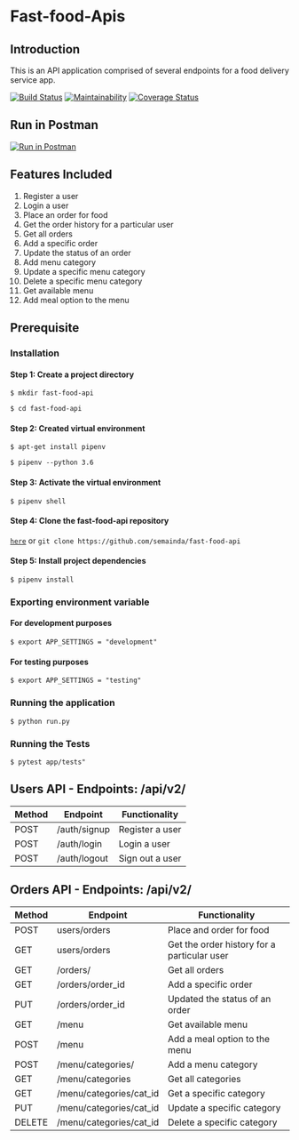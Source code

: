 # Fast-food-Apis

## Introduction

This is an API application comprised of several endpoints for a food delivery service app.

[![Build Status](https://travis-ci.com/semainda/fast-food-api.svg?branch=ft-delete-order-%23160535015)](https://travis-ci.com/semainda/fast-food-api)
[![Maintainability](https://api.codeclimate.com/v1/badges/24d19424862c6612cb7d/maintainability)](https://codeclimate.com/github/semainda/fast-food-api/maintainability)
[![Coverage Status](https://coveralls.io/repos/github/semainda/fast-food-api/badge.svg)](https://coveralls.io/github/semainda/fast-food-api)

## Run in Postman

[![Run in Postman](https://run.pstmn.io/button.svg)](https://app.getpostman.com/run-collection/725e0595dfb78654b40f)

## Features Included

1. Register a user
2. Login a user
3. Place an order for food
4. Get the order history for a particular user
5. Get all orders
6. Add a specific order
7. Update the status of an order
8. Add menu category
9. Update a specific menu category
10. Delete a specific menu category
11. Get available menu
12. Add meal option to the menu

## Prerequisite

### Installation

#### Step 1: Create a project directory

```$ mkdir fast-food-api```

```$ cd fast-food-api```

#### Step 2: Created virtual environment

```$ apt-get install pipenv```

```$ pipenv --python 3.6```

#### Step 3: Activate the virtual environment

```$ pipenv shell```

#### Step 4: Clone the fast-food-api repository

[```here```](https://github.com/semainda/fast-food-api) or ```git clone https://github.com/semainda/fast-food-api```


#### Step 5: Install project dependencies

```$ pipenv install```

### Exporting environment variable

#### For development purposes

```$ export APP_SETTINGS = "development"```

#### For testing purposes

```$ export APP_SETTINGS = "testing"```

### Running the application

```$ python run.py```

### Running the Tests

```$ pytest app/tests"```

## Users API - Endpoints: /api/v2/

Method | Endpoint | Functionality
----| ---- | ---
POST | /auth/signup | Register a user
POST  | /auth/login | Login a user
POST  | /auth/logout | Sign out a user

## Orders API - Endpoints: /api/v2/

Method | Endpoint | Functionality
----| ---- | ---
POST | users/orders | Place and order for food
GET  | users/orders | Get the order history for a particular user
GET  | /orders/ | Get all orders
GET  | /orders/order_id | Add a specific order
PUT  | /orders/order_id | Updated the status of an order
GET  |  /menu | Get available menu
POST | /menu  | Add a meal option to the menu
POST | /menu/categories/ | Add a menu category
GET  | /menu/categories | Get all categories
GET  | /menu/categories/cat_id | Get a specific category
PUT  |/menu/categories/cat_id | Update a specific category
DELETE  |/menu/categories/cat_id | Delete a specific category
